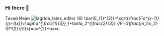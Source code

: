 ### Hi there 👋
Тихий Иван
![lagrida_latex_editor (6)](https://user-images.githubusercontent.com/114713028/201251120-2ff0a17e-b11a-4d9f-825e-6fa05659c1a5.png)
\bar{E_{1}^{2}}=\sqrt{\frac{F*a^{x-1}}{(x-1)*x}}+\alpha^{\frac{1}{3}}_1+\beta_2^{\frac{2}{3}}
//F=G*\frac{m_1*m_2}{R^{2}}//f(x)=ax^{2}+bx=c
